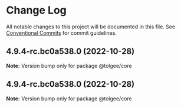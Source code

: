 # Change Log

All notable changes to this project will be documented in this file.
See [Conventional Commits](https://conventionalcommits.org) for commit guidelines.

## 4.9.4-rc.bc0a538.0 (2022-10-28)

**Note:** Version bump only for package @tolgee/core





## 4.9.4-rc.bc0a538.0 (2022-10-28)

**Note:** Version bump only for package @tolgee/core
